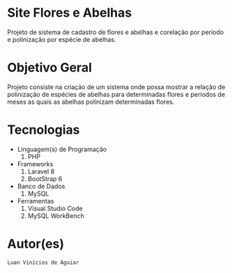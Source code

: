 # Site Flores e Abelhas
Projeto de sistema de cadastro de flores e abelhas e corelação por período e polinização por espécie de abelhas. 

# Objetivo Geral
Projeto consiste na criação de um sistema onde possa mostrar a relação de polinização de espécies de abelhas para determinadas flores e períodos de meses as quais as abelhas polinizam determinadas flores.

# Tecnologias
- Linguagem(s) de Programação
    1. PHP
- Frameworks
    1. Laravel 8
    2. BootStrap 6
- Banco de Dados
    1. MySQL
- Ferramentas
    1. Visual Studio Code
    2. MySQL WorkBench
# Autor(es)
    Luan Vinícios de Aguiar
